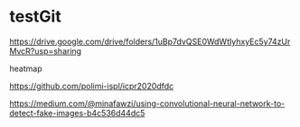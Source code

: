 # testGit

https://drive.google.com/drive/folders/1uBp7dvQSE0WdWtIyhxyEc5y74zUrMvcR?usp=sharing


heatmap

https://github.com/polimi-ispl/icpr2020dfdc

https://medium.com/@minafawzi/using-convolutional-neural-network-to-detect-fake-images-b4c536d44dc5
